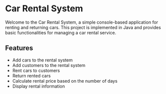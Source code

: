 # Car Rental System

Welcome to the Car Rental System, a simple console-based application for renting and returning cars. This project is implemented in Java and provides basic functionalities for managing a car rental service.

## Features

- Add cars to the rental system
- Add customers to the rental system
- Rent cars to customers
- Return rented cars
- Calculate rental price based on the number of days
- Display rental information
